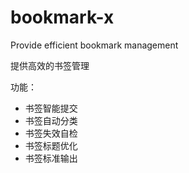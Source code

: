 # bookmark-x

Provide efficient bookmark management

提供高效的书签管理

功能：

* 书签智能提交
* 书签自动分类
* 书签失效自检
* 书签标题优化
* 书签标准输出